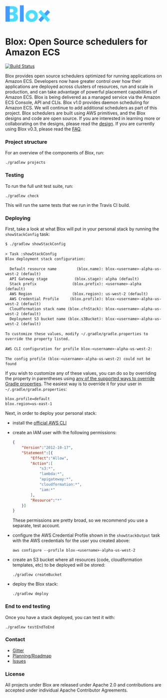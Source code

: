# ![Logo](blox-logo.png)

# Blox: Open Source schedulers for Amazon ECS

[![Build Status](https://travis-ci.org/blox/blox.svg?branch=master)](https://travis-ci.org/blox/blox)

Blox provides open source schedulers optimized for running applications on Amazon ECS. Developers now have greater control over how their applications are deployed across clusters of resources, run and scale in production, and can take advantage of powerful placement capabilities of Amazon ECS.
Blox is being delivered as a managed service via the Amazon ECS Console, API and CLIs. Blox v1.0 provides daemon scheduling for Amazon ECS. We will continue to add additional schedulers as part of this project.
Blox schedulers are built using AWS primitives, and the Blox designs and code are open source. If you are interested in learning more or collaborating on the designs, please read the [design](docs/daemon_design.md).
If you are currently using Blox v0.3, please read the [FAQ](FAQ.md).

### Project structure
For an overview of the components of Blox, run:

```
./gradlew projects
```

### Testing
To run the full unit test suite, run:

```
./gradlew check
```

This will run the same tests that we run in the Travis CI build.

### Deploying
First, take a look at what Blox will put in your personal stack by running the
`showStackConfig` task:

```
$ ./gradlew showStackConfig

> Task :showStackConfig
Blox deployment stack configuration:

  Default resource name         (blox.name): blox-<username>-alpha-us-west-2 (default)
  API Gateway stage            (blox.stage): alpha (default)
  Stack prefix                (blox.prefix): <username>-alpha (default)
  AWS Region                  (blox.region): us-west-2 (default)
  AWS Credential Profile     (blox.profile): blox-<username>-alpha-us-west-2 (default)
  Cloudformation stack name (blox.cfnStack): blox-<username>-alpha-us-west-2 (default)
  Deployment S3 bucket name (blox.s3Bucket): blox-<username>-alpha-us-west-2 (default)

To customize these values, modify ~/.gradle/gradle.properties to override the property listed.

AWS CLI configuration for profile blox-<username>-alpha-us-west-2:

The config profile (blox-<username>-alpha-us-west-2) could not be found
```

If you wish to customize any of these values, you can do so by overriding the
property in parentheses using [any of the supported ways to override Gradle
properties](https://docs.gradle.org/current/userguide/build_environment.html#sec:gradle_properties_and_system_properties).
The easiest way is to override it for your user in `~/.gradle/gradle.properties`:

```
blox.profile=default
blox.region=us-east-1
```

Next, in order to deploy your personal stack:
- install the [official AWS CLI](https://aws.amazon.com/cli/)
- create an IAM user with the following permissions:

    ```json
    {
        "Version":"2012-10-17",
        "Statement":[{
            "Effect":"Allow",
            "Action":[
                "s3:*",
                "lambda:*",
                "apigateway:*",
                "cloudformation:*",
                "iam:*"
            ],
            "Resource":"*"
        }]
    }

    ```

  These permissions are pretty broad, so we recommend you use a separate, test account.

- configure the AWS Credential Profile shown in the `showStackOutput` task with
  the AWS credentials for the user you created above:

    ```
    aws configure --profile blox-<username>-alpha-us-west-2
    ```

- create an S3 bucket where all resources (code, cloudformation templates, etc) to be deployed will be stored:

    ```
    ./gradlew createBucket
    ```

- deploy the Blox stack:

    ```
    ./gradlew deploy
    ```

### End to end testing
Once you have a stack deployed, you can test it with:

```
./gradlew testEndToEnd
```


### Contact

* [Gitter](https://gitter.im/blox)
* [Planning/Roadmap](https://github.com/blox/blox/milestones)
* [Issues](https://github.com/blox/blox/issues)

### License
All projects under Blox are released under Apache 2.0 and contributions are accepted under individual Apache Contributor Agreements.
